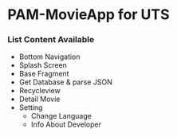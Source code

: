 # PAM-MovieApp for UTS
### List Content Available
- Bottom Navigation
- Splash Screen
- Base Fragment
- Get Database & parse JSON
- Recycleview
- Detail Movie
- Setting
  - Change Language
  - Info About Developer